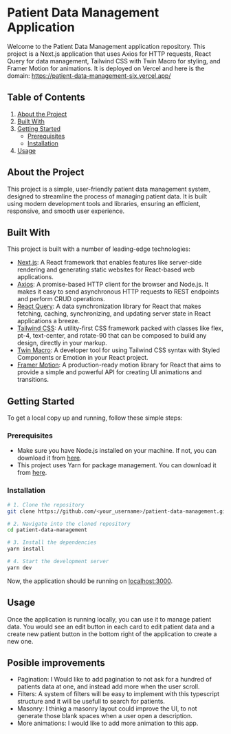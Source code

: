 # Patient Data Management Application

Welcome to the Patient Data Management application repository. This project is a Next.js application that uses Axios for HTTP requests, React Query for data management, Tailwind CSS with Twin Macro for styling, and Framer Motion for animations. It is deployed on Vercel and here is the domain: https://patient-data-management-six.vercel.app/ 

## Table of Contents

1. [About the Project](#about-the-project)
2. [Built With](#built-with)
3. [Getting Started](#getting-started)
   - [Prerequisites](#prerequisites)
   - [Installation](#installation)
4. [Usage](#usage)

## About the Project

This project is a simple, user-friendly patient data management system, designed to streamline the process of managing patient data. It is built using modern development tools and libraries, ensuring an efficient, responsive, and smooth user experience. 

## Built With

This project is built with a number of leading-edge technologies:

- [Next.js](https://nextjs.org/): A React framework that enables features like server-side rendering and generating static websites for React-based web applications.
- [Axios](https://axios-http.com/): A promise-based HTTP client for the browser and Node.js. It makes it easy to send asynchronous HTTP requests to REST endpoints and perform CRUD operations.
- [React Query](https://react-query.tanstack.com/): A data synchronization library for React that makes fetching, caching, synchronizing, and updating server state in React applications a breeze.
- [Tailwind CSS](https://tailwindcss.com/): A utility-first CSS framework packed with classes like flex, pt-4, text-center, and rotate-90 that can be composed to build any design, directly in your markup.
- [Twin Macro](https://github.com/ben-rogerson/twin.macro): A developer tool for using Tailwind CSS syntax with Styled Components or Emotion in your React project.
- [Framer Motion](https://www.framer.com/api/motion/): A production-ready motion library for React that aims to provide a simple and powerful API for creating UI animations and transitions.

## Getting Started

To get a local copy up and running, follow these simple steps:

### Prerequisites

- Make sure you have Node.js installed on your machine. If not, you can download it from [here](https://nodejs.org/en/download/).
- This project uses Yarn for package management. You can download it from [here](https://yarnpkg.com/getting-started/install).

### Installation

```sh
# 1. Clone the repository
git clone https://github.com/<your_username>/patient-data-management.git

# 2. Navigate into the cloned repository
cd patient-data-management

# 3. Install the dependencies
yarn install

# 4. Start the development server
yarn dev
```

Now, the application should be running on [localhost:3000](http://localhost:3000).

## Usage

Once the application is running locally, you can use it to manage patient data. You would see an edit button in each card to edit patient data and a create new patient button in the bottom right of the application to create a new one.

## Posible improvements

- Pagination: I Would like to add pagination to not ask for a hundred of patients data at one, and instead add more when the user scroll.
- Filters: A system of filters will be easy to implement with this typescript structure and it will be usefull to search for patients.
- Masonry: I thinkg a masonry layout could improve the UI, to not generate those blank spaces when a user open a description.
- More animations: I would like to add more animation to this app.
